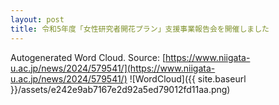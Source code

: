 ```yaml
---
layout: post
title: 令和5年度「女性研究者開花プラン」支援事業報告会を開催しました
---
```

Autogenerated Word Cloud.
Source\: [https://www.niigata-u.ac.jp/news/2024/579541/](https://www.niigata-u.ac.jp/news/2024/579541/)
![WordCloud]({{ site.baseurl }}/assets/e242e9ab7167e2d92a5ed79012fd11aa.png)